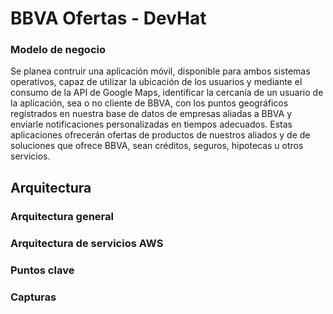 # BBVA Ofertas - DevHat

### Modelo de negocio

Se planea contruir una aplicación móvil, disponible para ambos sistemas operativos, capaz de utilizar la ubicación de los usuarios y mediante el consumo de la API de Google Maps, identificar la cercanía de un usuario de la aplicación, sea o no cliente de BBVA, con los puntos geográficos registrados en nuestra base de datos de empresas aliadas a BBVA y enviarle notificaciones personalizadas en tiempos adecuados. Estas aplicaciones ofrecerán ofertas de productos de nuestros aliados y de de soluciones que ofrece BBVA, sean créditos, seguros, hipotecas u otros servicios.

## Arquitectura

### Arquitectura general

### Arquitectura de servicios AWS



### Puntos clave

### Capturas

